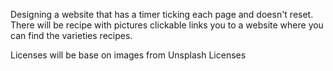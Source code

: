 Designing a website that has a timer ticking each page and doesn't reset. There will be recipe with pictures clickable links you to a website where you can find the varieties recipes. 

Licenses will be base on images from Unsplash 
Licenses 